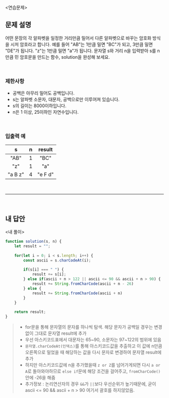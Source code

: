 <연습문제>

## 문제 설명
어떤 문장의 각 알파벳을 일정한 거리만큼 밀어서 다른 알파벳으로 바꾸는 암호화 방식을 시저 암호라고 합니다. 예를 들어 "AB"는 1만큼 밀면 "BC"가 되고, 3만큼 밀면 "DE"가 됩니다. "z"는 1만큼 밀면 "a"가 됩니다. 문자열 s와 거리 n을 입력받아 s를 n만큼 민 암호문을 만드는 함수, solution을 완성해 보세요.

<br>

### 제한사항
* 공백은 아무리 밀어도 공백입니다.
* s는 알파벳 소문자, 대문자, 공백으로만 이루어져 있습니다.
* s의 길이는 8000이하입니다.
* n은 1 이상, 25이하인 자연수입니다.

<br>

### 입출력 예
|s|n|result|
|:---:|:---:|:---:|
|"AB"|1|"BC"|
|"z"|1|"a"|
|"a B z"|4|"e F d"|

<br>

---

<br>

## 내 답안
<내 풀이>
```JavaScript
function solution(s, n) {
    let result = "";
    
    for(let i = 0; i < s.length; i++) {
        const ascii = s.charCodeAt(i);
        
        if(s[i] === " ") {
            result += s[i];
        } else if(ascii + n > 122 || ascii <= 90 && ascii + n > 90) {
            result += String.fromCharCode(ascii + n - 26)
        } else {
            result += String.fromCharCode(ascii + n)   
        }
    }
    
    return result;
}
```
> * for문을 통해 문자열의 문자를 하나씩 탐색. 해당 문자가 공백일 경우는 변경없이 그대로 문자열 result에 추가
> * 우선 아스키코드표에서 대문자는 65~90, 소문자는 97~122의 범위에 있음
> * `문자열.charCodeAt(인덱스)`를 통해 아스키코드값을 추출하고 이 값에 n만큼 오른쪽으로 밀었을 때 해당하는 값을 다시 문자로 변경하여 문자열 result에 추가
> * 하지만 아스키코드값에 n을 추가했을때 `z or Z`를 넘어가게되면 다시 `a or A`로 돌아와야하므로 `else if`문에 해당 조건을 걸어주고, `fromCharCode()`안에 -26을 해줌
> * 추가정보 : 논리연산자의 경우 `&&`가 `||`보다 우선순위가 높기때문에, 굳이 ascii <= 90 && ascii + n > 90 여기서 괄호를 하지않았음.